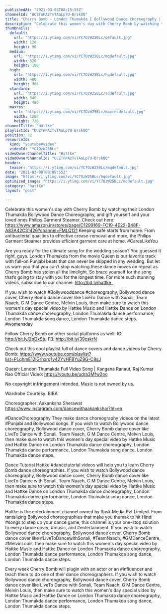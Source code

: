 ```yaml
---
publishedAt: "2021-03-08T08:15:55Z"
channelId: "UCZTnPAzTvTAaLp7U-BrskOQ"
title: "Cherry Bomb - London Thumakda I Bollywood Dance Choreography | Women's Day Special | Hattke"
description: "Celebrate this women's day with Cherry Bomb by watching their London Thumakda Bollywood Dance Choreography, and gift yourself and your loved ones Philips Garment Steamer. \nCheck out here:  https://www.amazon.in/stores/page/C1299169-FC19-4E22-B48F-A83A42C31426?channel=FMLQ121\nKeeping safe starts from home. From antibacterial qualities to effective crease-removal and more, the Philips Garment Steamer provides efficient garment care at home. #CaresLikeYou\n\nAre you ready for the ultimate song for the wedding season? You guessed it right, guys. London Thumakda from the movie Queen is our favorite track with full-on Punjabi beats that can never be skipped in any wedding. But let us warn you that you can’t stop watching these dance moves on repeat as Cherry Bomb has stolen all the limelight. So brace yourself for the song that’s going to stay with you for the longest time. For more such stunning videos, subscribe to our channel: http://bit.ly/hattke_\n\nIf you wish to watch #Bollywooddance #choreography, Bollywood dance cover, Cherry Bomb dance cover like LiveTo Dance with Sonali, Team Naach, G M Dance Centre, Melvin Louis, then make sure to watch this women's day special video by Hattke Music and Hattke Dance on London Thumakda dance choreography, London Thumakda dance performance, London Thumakda song dance, London Thumakda dance steps.  #womensday \n\nFollow Cherry Bomb on other social platforms as well: \nIG: http://bit.ly/2pDxStu\nFB: http://bit.ly/39cskrN\n\nCheck out this cool playlist full of dance covers and dance videos by Cherry Bomb: https://www.youtube.com/playlist?list=PLqhmE12IGrhxrg1y42YvHFBYuZ9G-C8sJ\n\nQueen: London Thumakda Full Video Song | Kangana Ranaut, Raj Kumar Rao\nOfficial Video: https://youtu.be/udra3Mfw2oo\n\nNo copyright infringement intended. Music is not owned by us.\n\nWardrobe Courtesy: BIBA\n\nChoreographer: Aakanksha Sherawat\nhttps://www.instagram.com/dancewithaakanksha/?hl=en\n\n#DanceChoreography\nThey make dance choreography videos on the latest #Punjabi and Bollywood songs. If you wish to watch Bollywood dance choreography, Bollywood dance cover, Cherry Bomb dance cover like LiveTo Dance with Sonali, Team Naach, G M Dance Centre, Melvin Louis, then make sure to watch this women's day special video by Hattke Music and Hattke Dance on London Thumakda dance choreography, London Thumakda dance performance, London Thumakda song dance, London Thumakda dance steps. \n\nDance Tutorial\nHattke #dancetutorial videos will help you to learn Cherry Bomb dance choreographies. If you wish to watch Bollywood dance choreography, Bollywood dance cover, Cherry Bomb dance cover like LiveTo Dance with Sonali, Team Naach, G M Dance Centre, Melvin Louis, then make sure to watch this women's day special video by Hattke Music and Hattke Dance on London Thumakda dance choreography, London Thumakda dance performance, London Thumakda song dance, London Thumakda dance steps. \n\nHattke is the entertainment channel owned by Rusk Media Pvt Limited. From tantalizing Bollywood choreographies that make you thumak to hit Hindi #songs to step up your dance game, this channel is your one-stop solution to every dance cover, #music, and #entertainment. If you wish to watch Bollywood dance choreography, Bollywood dance cover, Cherry Bomb dance cover like #LiveToDancewithSonali, #TeamNaach, #GMDanceCentre, #MelvinLouis, then make sure to watch this women's day special video by Hattke Music and Hattke Dance on London Thumakda dance choreography, London Thumakda dance performance, London Thumakda song dance, London Thumakda dance steps. \n\nEvery week Cherry Bomb will plugin with an actor or an #influencer and teach them to do one of their dance choreographers. If you wish to watch Bollywood dance choreography, Bollywood dance cover, Cherry Bomb dance cover like LiveTo Dance with Sonali, Team Naach, G M Dance Centre, Melvin Louis, then make sure to watch this women's day special video by Hattke Music and Hattke Dance on London Thumakda dance choreography, London Thumakda dance performance, London Thumakda song dance, London Thumakda dance steps."
thumbnails:
  default:
    url: "https://i.ytimg.com/vi/YC7OzW25BLc/default.jpg"
    width: 120
    height: 90
  medium:
    url: "https://i.ytimg.com/vi/YC7OzW25BLc/mqdefault.jpg"
    width: 320
    height: 180
  high:
    url: "https://i.ytimg.com/vi/YC7OzW25BLc/hqdefault.jpg"
    width: 480
    height: 360
  standard:
    url: "https://i.ytimg.com/vi/YC7OzW25BLc/sddefault.jpg"
    width: 640
    height: 480
  maxres:
    url: "https://i.ytimg.com/vi/YC7OzW25BLc/maxresdefault.jpg"
    width: 1280
    height: 720
channelTitle: "Hattke"
playlistId: "UUZTnPAzTvTAaLp7U-BrskOQ"
position: 32
resourceId:
  kind: "youtube#video"
  videoId: "YC7OzW25BLc"
videoOwnerChannelTitle: "Hattke"
videoOwnerChannelId: "UCZTnPAzTvTAaLp7U-BrskOQ"
header:
  teaser: "https://i.ytimg.com/vi/YC7OzW25BLc/mqdefault.jpg"
date: "2021-03-08T09:09:55Z"
image: "https://i.ytimg.com/vi/YC7OzW25BLc/hqdefault.jpg"
optimized_image: "https://i.ytimg.com/vi/YC7OzW25BLc/mqdefault.jpg"
category: "hattke"
layout: "post"

---
```

Celebrate this women's day with Cherry Bomb by watching their London Thumakda Bollywood Dance Choreography, and gift yourself and your loved ones Philips Garment Steamer. 
Check out here:  https://www.amazon.in/stores/page/C1299169-FC19-4E22-B48F-A83A42C31426?channel=FMLQ121
Keeping safe starts from home. From antibacterial qualities to effective crease-removal and more, the Philips Garment Steamer provides efficient garment care at home. #CaresLikeYou

Are you ready for the ultimate song for the wedding season? You guessed it right, guys. London Thumakda from the movie Queen is our favorite track with full-on Punjabi beats that can never be skipped in any wedding. But let us warn you that you can’t stop watching these dance moves on repeat as Cherry Bomb has stolen all the limelight. So brace yourself for the song that’s going to stay with you for the longest time. For more such stunning videos, subscribe to our channel: http://bit.ly/hattke_

If you wish to watch #Bollywooddance #choreography, Bollywood dance cover, Cherry Bomb dance cover like LiveTo Dance with Sonali, Team Naach, G M Dance Centre, Melvin Louis, then make sure to watch this women's day special video by Hattke Music and Hattke Dance on London Thumakda dance choreography, London Thumakda dance performance, London Thumakda song dance, London Thumakda dance steps.  #womensday 

Follow Cherry Bomb on other social platforms as well: 
IG: http://bit.ly/2pDxStu
FB: http://bit.ly/39cskrN

Check out this cool playlist full of dance covers and dance videos by Cherry Bomb: https://www.youtube.com/playlist?list=PLqhmE12IGrhxrg1y42YvHFBYuZ9G-C8sJ

Queen: London Thumakda Full Video Song | Kangana Ranaut, Raj Kumar Rao
Official Video: https://youtu.be/udra3Mfw2oo

No copyright infringement intended. Music is not owned by us.

Wardrobe Courtesy: BIBA

Choreographer: Aakanksha Sherawat
https://www.instagram.com/dancewithaakanksha/?hl=en

#DanceChoreography
They make dance choreography videos on the latest #Punjabi and Bollywood songs. If you wish to watch Bollywood dance choreography, Bollywood dance cover, Cherry Bomb dance cover like LiveTo Dance with Sonali, Team Naach, G M Dance Centre, Melvin Louis, then make sure to watch this women's day special video by Hattke Music and Hattke Dance on London Thumakda dance choreography, London Thumakda dance performance, London Thumakda song dance, London Thumakda dance steps. 

Dance Tutorial
Hattke #dancetutorial videos will help you to learn Cherry Bomb dance choreographies. If you wish to watch Bollywood dance choreography, Bollywood dance cover, Cherry Bomb dance cover like LiveTo Dance with Sonali, Team Naach, G M Dance Centre, Melvin Louis, then make sure to watch this women's day special video by Hattke Music and Hattke Dance on London Thumakda dance choreography, London Thumakda dance performance, London Thumakda song dance, London Thumakda dance steps. 

Hattke is the entertainment channel owned by Rusk Media Pvt Limited. From tantalizing Bollywood choreographies that make you thumak to hit Hindi #songs to step up your dance game, this channel is your one-stop solution to every dance cover, #music, and #entertainment. If you wish to watch Bollywood dance choreography, Bollywood dance cover, Cherry Bomb dance cover like #LiveToDancewithSonali, #TeamNaach, #GMDanceCentre, #MelvinLouis, then make sure to watch this women's day special video by Hattke Music and Hattke Dance on London Thumakda dance choreography, London Thumakda dance performance, London Thumakda song dance, London Thumakda dance steps. 

Every week Cherry Bomb will plugin with an actor or an #influencer and teach them to do one of their dance choreographers. If you wish to watch Bollywood dance choreography, Bollywood dance cover, Cherry Bomb dance cover like LiveTo Dance with Sonali, Team Naach, G M Dance Centre, Melvin Louis, then make sure to watch this women's day special video by Hattke Music and Hattke Dance on London Thumakda dance choreography, London Thumakda dance performance, London Thumakda song dance, London Thumakda dance steps.